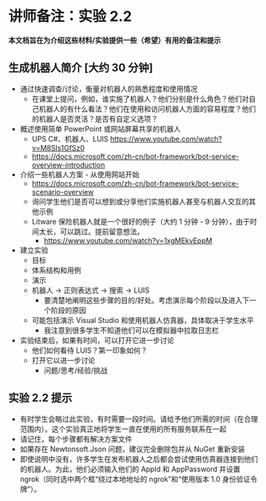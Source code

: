 ﻿# 讲师备注：实验 2.2

**本文档旨在为介绍这些材料/实验提供一些（希望）有用的备注和提示**

## 生成机器人简介 [大约 30 分钟]  

*	通过快速调查/讨论，衡量对机器人的熟悉程度和使用情况
    *	在课堂上提问，例如，谁实施了机器人？他们分别是什么角色？他们对自己机器人的有什么看法？他们在使用和访问机器人方面的容易程度？他们的机器人是否灵活？是否有自定义选项？
*	概述使用简单 PowerPoint 或网站屏幕共享的机器人
    *	UPS C#、机器人、LUIS https://www.youtube.com/watch?v=M8SIs1GfSz0 
    *	https://docs.microsoft.com/zh-cn/bot-framework/bot-service-overview-introduction 
*	介绍一些机器人方案 - 从使用网站开始
    *	https://docs.microsoft.com/zh-cn/bot-framework/bot-service-scenario-overview
    *	询问学生他们是否可以想到或分享他们实施机器人甚至与机器人交互的其他示例
    *	Litware 保险机器人就是一个很好的例子（大约 1 分钟 - 9 分钟），由于时间太长，可以跳过。提前留意想法。
        *	https://www.youtube.com/watch?v=1xgMEkvEppM
*	建立实验 
    *	目标
    *	体系结构和用例
    *	演示
    *	机器人 -> 正则表达式 -> 搜索 -> LUIS
        *	要清楚地阐明这些步骤的目的/好处。考虑演示每个阶段以及进入下一个阶段的原因
    *	可能包括演示 Visual Studio 和使用机器人仿真器，具体取决于学生水平
        * 我注意到很多学生不知道他们可以在模拟器中拉取日志栏
*	实验结束后，如果有时间，可以打开它进一步讨论
    *	他们如何看待 LUIS？第一印象如何？
    *	打开它以进一步讨论
        *	问题/思考/经验/挑战


## 实验 2.2 提示
* 有时学生会略过此实验，有时需要一段时间。请给予他们所需的时间（在合理范围内）。这个实验真正地将学生一直在使用的所有服务联系在一起
* 请记住，每个步骤都有解决方案文件
* 如果存在 Newtonsoft.Json 问题，建议完全删除包并从 NuGet 重新安装
* 即使说明中没有，许多学生在发布机器人之后都会尝试使用仿真器连接到他们的机器人。为此，他们必须输入他们的 AppId 和 AppPassword 并设置 ngrok（同时选中两个框“绕过本地地址的 ngrok”和“使用版本 1.0 身份验证令牌”）。




